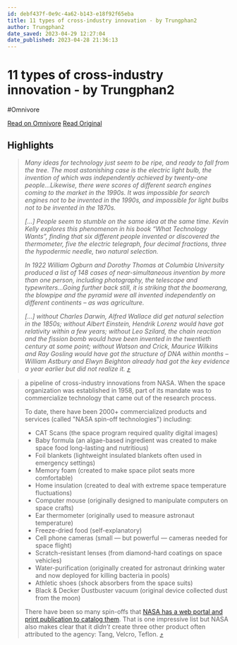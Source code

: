 ```yaml
---
id: debf437f-0e9c-4a62-b143-e18f92f65eba
title: 11 types of cross-industry innovation - by Trungphan2
author: Trungphan2
date_saved: 2023-04-29 12:27:04
date_published: 2023-04-28 21:36:13
---
```


# 11 types of cross-industry innovation - by Trungphan2
#Omnivore

[Read on Omnivore](https://omnivore.app/me/https-trungphan-substack-com-p-11-types-of-cross-industry-innova-187cdd6cee5)
[Read Original](https://trungphan.substack.com/p/11-types-of-cross-industry-innovation)

## Highlights

> _Many ideas for technology just seem to be ripe, and ready to fall from the tree. The most astonishing case is the electric light bulb, the invention of which was independently achieved by twenty-one people…Likewise, there were scores of different search engines coming to the market in the 1990s. It was impossible for search engines not to be invented in the 1990s, and impossible for light bulbs not to be invented in the 1870s._
> 
> _\[…\] People seem to stumble on the same idea at the same time. Kevin Kelly explores this phenomenon in his book “What Technology Wants”, finding that six different people invented or discovered the thermometer, five the electric telegraph, four decimal fractions, three the hypodermic needle, two natural selection._ 
> 
> _In 1922 William Ogburn and Dorothy Thomas at Columbia University produced a list of 148 cases of near-simultaneous invention by more than one person, including photography, the telescope and typewriters…Going further back still, it is striking that the boomerang, the blowpipe and the pyramid were all invented independently on different continents – as was agriculture._
> 
> _\[…\] without Charles Darwin, Alfred Wallace did get natural selection in the 1850s; without Albert Einstein, Hendrik Lorenz would have got relativity within a few years; without Leo Szilard, the chain reaction and the fission bomb would have been invented in the twentieth century at some point; without Watson and Crick, Maurice Wilkins and Ray Gosling would have got the structure of DNA within months – William Astbury and Elwyn Beighton already had got the key evidence a year earlier but did not realize it._ [⤴️](https://omnivore.app/me/https-trungphan-substack-com-p-11-types-of-cross-industry-innova-187cdd6cee5#c1b914e1-5b4d-4991-bb11-a85cb697875a) 

> a pipeline of cross-industry innovations from NASA. When the space organization was established in 1958, part of its mandate was to commercialize technology that came out of the research process.
> 
> To date, there have been 2000+ commercialized products and services (called "NASA spin-off technologies") including: 
> 
> * CAT Scans (the space program required quality digital images)
> * Baby formula (an algae-based ingredient was created to make space food long-lasting and nutritious)
> * Foil blankets (lightweight insulated blankets often used in emergency settings)
> * Memory foam (created to make space pilot seats more comfortable)
> * Home insulation (created to deal with extreme space temperature fluctuations)
> * Computer mouse (originally designed to manipulate computers on space crafts)
> * Ear thermometer (originally used to measure astronaut temperature)
> * Freeze-dried food (self-explanatory)
> * Cell phone cameras (small — but powerful — cameras needed for space flight)
> * Scratch-resistant lenses (from diamond-hard coatings on space vehicles)
> * Water-purification (originally created for astronaut drinking water and now deployed for killing bacteria in pools)
> * Athletic shoes (shock absorbers from the space suits)
> * Black &amp; Decker Dustbuster vacuum (original device collected dust from the moon)
> 
> There have been so many spin-offs that [NASA has a web portal and print publication to catalog them](https://en.wikipedia.org/wiki/NASA%5Fspinoff%5Ftechnologies). That is one impressive list but NASA also makes clear that it _didn’t_ create three other product often attributed to the agency: Tang, Velcro, Teflon. [⤴️](https://omnivore.app/me/https-trungphan-substack-com-p-11-types-of-cross-industry-innova-187cdd6cee5#e8d1f0a2-63b7-403f-a1f3-249e8d6326ef) 

